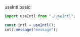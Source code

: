 useIntl basic:

```js
import useIntl from "./useIntl";

const intl = useIntl();
intl.message("message");
```
